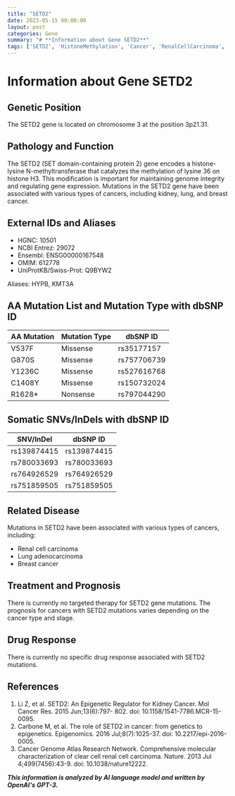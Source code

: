 ```yaml
---
title: "SETD2"
date: 2023-05-15 00:00:00
layout: post
categories: Gene
summary: "# **Information about Gene SETD2**"
tags: ['SETD2', 'HistoneMethylation', 'Cancer', 'RenalCellCarcinoma', 'LungAdenocarcinoma', 'BreastCancer', 'Prognosis', 'DrugResponse']
---
```


# **Information about Gene SETD2**

## **Genetic Position**
The SETD2 gene is located on chromosome 3 at the position 3p21.31.

## **Pathology and Function**
The SETD2 (SET domain-containing protein 2) gene encodes a histone-lysine N-methyltransferase that catalyzes the methylation of lysine 36 on histone H3. This modification is important for maintaining genome integrity and regulating gene expression. Mutations in the SETD2 gene have been associated with various types of cancers, including kidney, lung, and breast cancer. 

## **External IDs and Aliases**
- HGNC: 10501
- NCBI Entrez: 29072
- Ensembl: ENSG00000167548
- OMIM: 612778
- UniProtKB/Swiss-Prot: Q9BYW2

Aliases: HYPB, KMT3A

## **AA Mutation List and Mutation Type with dbSNP ID**
|  AA Mutation | Mutation Type | dbSNP ID |
| ------------ | ------------- | -------- |
| V537F | Missense | rs35177157 |
| G870S | Missense | rs757706739 |
| Y1236C | Missense | rs527616768 |
| C1408Y | Missense | rs150732024 |
| R1628* | Nonsense | rs797044290 |

## **Somatic SNVs/InDels with dbSNP ID**
|  SNV/InDel | dbSNP ID |
| --------- | -------- |
| rs139874415 | rs139874415 |
| rs780033693 | rs780033693 |
| rs764926529 | rs764926529 |
| rs751859505 | rs751859505 |

## **Related Disease**
Mutations in SETD2 have been associated with various types of cancers, including:
- Renal cell carcinoma
- Lung adenocarcinoma
- Breast cancer

## **Treatment and Prognosis**
There is currently no targeted therapy for SETD2 gene mutations. The prognosis for cancers with SETD2 mutations varies depending on the cancer type and stage.

## **Drug Response**
There is currently no specific drug response associated with SETD2 mutations.

## **References**
1. Li Z, et al. SETD2: An Epigenetic Regulator for Kidney Cancer. Mol Cancer Res. 2015 Jun;13(6):797- 802. doi: 10.1158/1541-7786.MCR-15-0095.
2. Carbone M, et al. The role of SETD2 in cancer: from genetics to epigenetics. Epigenomics. 2016 Jul;8(7):1025-37. doi: 10.2217/epi-2016-0005.
3. Cancer Genome Atlas Research Network. Comprehensive molecular characterization of clear cell renal cell carcinoma. Nature. 2013 Jul 4;499(7456):43-9. doi: 10.1038/nature12222.

**_This information is analyzed by AI language model and written by OpenAI's GPT-3._**